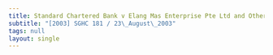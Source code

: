 ```yaml
---
title: Standard Chartered Bank v Elang Mas Enterprise Pte Ltd and Others
subtitle: "[2003] SGHC 181 / 23\_August\_2003"
tags: null
layout: single
---
```


